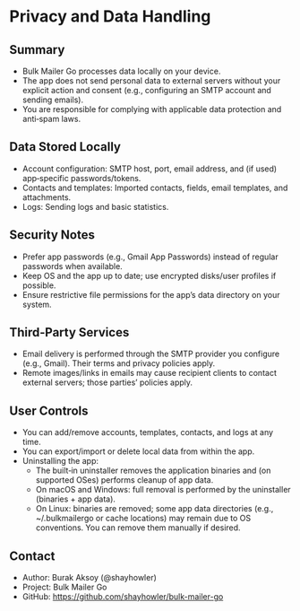 # Privacy and Data Handling

## Summary
- Bulk Mailer Go processes data locally on your device.
- The app does not send personal data to external servers without your explicit action and consent (e.g., configuring an SMTP account and sending emails).
- You are responsible for complying with applicable data protection and anti‑spam laws.

## Data Stored Locally
- Account configuration: SMTP host, port, email address, and (if used) app‑specific passwords/tokens.
- Contacts and templates: Imported contacts, fields, email templates, and attachments.
- Logs: Sending logs and basic statistics.

## Security Notes
- Prefer app passwords (e.g., Gmail App Passwords) instead of regular passwords when available.
- Keep OS and the app up to date; use encrypted disks/user profiles if possible.
- Ensure restrictive file permissions for the app’s data directory on your system.

## Third‑Party Services
- Email delivery is performed through the SMTP provider you configure (e.g., Gmail). Their terms and privacy policies apply.
- Remote images/links in emails may cause recipient clients to contact external servers; those parties’ policies apply.

## User Controls
- You can add/remove accounts, templates, contacts, and logs at any time.
- You can export/import or delete local data from within the app.
- Uninstalling the app:
  - The built‑in uninstaller removes the application binaries and (on supported OSes) performs cleanup of app data.
  - On macOS and Windows: full removal is performed by the uninstaller (binaries + app data).
  - On Linux: binaries are removed; some app data directories (e.g., ~/.bulkmailergo or cache locations) may remain due to OS conventions. You can remove them manually if desired.


## Contact
- Author: Burak Aksoy (@shayhowler)
- Project: Bulk Mailer Go
- GitHub: https://github.com/shayhowler/bulk-mailer-go
